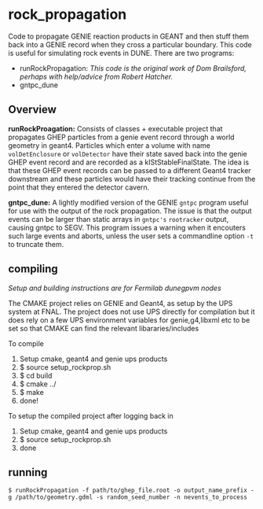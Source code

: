 # rock_propagation


Code to propagate GENIE reaction products in GEANT and then stuff them back into a GENIE record when they cross a particular boundary. This code is useful for simulating rock events in DUNE. There are two programs:
* runRockPropagation: *This code is the original work of Dom Brailsford, perhaps with help/advice from Robert Hatcher.*
* gntpc_dune

## Overview

**runRockProagation:** Consists of classes + executable project that propagates GHEP particles from a genie event record through a world geometry in geant4.  Particles which enter a volume with name `volDetEnclosure`  or `volDetector` have their state saved back into the genie GHEP event record and are recorded as a kIStStableFinalState.  The idea is that these GHEP event records can be passed to a different Geant4 tracker downstream and these particles would have their tracking continue from the point that they entered the detector cavern.

**gntpc_dune:** A lightly modified version of the GENIE `gntpc` program useful for use with the output of the rock propagation. The issue is that the output events can be larger than static arrays in `gntpc's` `rootracker` output, causing gntpc to SEGV. This program issues a warning when it encouters such large events and aborts, unless the user sets a commandline option `-t` to truncate them.

## compiling

*Setup and building instructions are for Fermilab dunegpvm nodes*

The CMAKE project relies on GENIE and Geant4, as setup by the UPS system at FNAL.  The project does not use UPS directly for compilation but it does rely on a few UPS environment variables for genie,g4,libxml etc to be set so that CMAKE can find the relevant libararies/includes

To compile
1) Setup cmake, geant4 and genie ups products
2) $ source setup_rockprop.sh 
3) $ cd build
4) $ cmake ../
5) $ make
6) done!

To setup the compiled project after logging back in
1) Setup cmake, geant4 and genie ups products
2) $ source setup_rockprop.sh
3) done

## running

    $ runRockPropagation -f path/to/ghep_file.root -o output_name_prefix -g /path/to/geometry.gdml -s random_seed_number -n nevents_to_process

